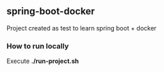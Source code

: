 ## spring-boot-docker

Project created as test to learn spring boot + docker

### How to run locally
Execute **./run-project.sh**